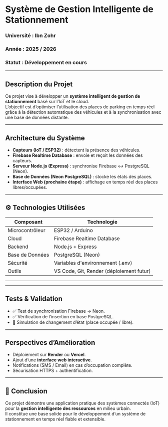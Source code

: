 #  Système de Gestion Intelligente de Stationnement

###  Université : Ibn Zohr  
###  Année : 2025 / 2026 
###  Statut : Développement en cours  

---

##  Description du Projet

Ce projet vise à développer un **système intelligent de gestion de stationnement** basé sur l’IoT et le cloud.  
L’objectif est d’optimiser l’utilisation des places de parking en temps réel grâce à la détection automatique des véhicules et à la synchronisation avec une base de données distante.

---

##  Architecture du Système

- **Capteurs (IoT / ESP32)** : détectent la présence des véhicules.  
- **Firebase Realtime Database** : envoie et reçoit les données des capteurs.  
- **Serveur Node.js (Express)** : synchronise Firebase ↔ PostgreSQL (Neon).  
- **Base de Données (Neon PostgreSQL)** : stocke les états des places.  
- **Interface Web (prochaine étape)** : affichage en temps réel des places libres/occupées.

---

## ⚙️ Technologies Utilisées

| Composant | Technologie |
|------------|--------------|
|  Microcontrôleur | ESP32 / Arduino |
|  Cloud | Firebase Realtime Database |
|  Backend | Node.js + Express |
|  Base de Données | PostgreSQL (Neon) |
|  Sécurité | Variables d'environnement (.env) |
|  Outils | VS Code, Git, Render (déploiement futur) |

---

---

##  Tests & Validation

- ✅ Test de synchronisation Firebase → Neon.  
- ✅ Vérification de l’insertion en base PostgreSQL.  
- 🔄 Simulation de changement d’état (place occupée / libre).

---

## Perspectives d’Amélioration

- Déploiement sur **Render** ou **Vercel**.  
- Ajout d’une **interface web interactive**.  
- Notifications (SMS / Email) en cas d’occupation complète.  
- Sécurisation HTTPS + authentification.

---

## 🏁 Conclusion

Ce projet démontre une application pratique des systèmes connectés (IoT) pour la **gestion intelligente des ressources** en milieu urbain.  
Il constitue une base solide pour le développement d’un système de stationnement en temps réel fiable et extensible.
